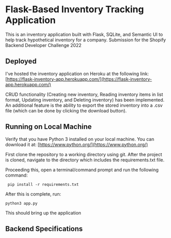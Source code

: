 # Flask-Based Inventory Tracking Application

This is an inventory application built with Flask, SQLite, and Semantic UI to help track hypothetical inventory for a company. Submission for the Shopify Backend Developer Challenge 2022


## Deployed
I've hosted the inventory application on Heroku at the following link: [https://flask-inventory-app.herokuapp.com/](https://flask-inventory-app.herokuapp.com/) 

CRUD functionality (Creating new inventory, Reading inventory items in list format, Updating inventory, and Deleting inventory) has been implemented. An additional feature is the ability to export the stored inventory into a .csv file (which can be done by clicking the download button).


## Running on Local Machine
Verify that you have Python 3 installed on your local machine. You can download it at: [https://www.python.org/](https://www.python.org/)

First clone the repository to a working directory using git. After the project is cloned, navigate to the directory which includes the requirements.txt file.

Proceeding this, open a terminal/command prompt and run the following command:

```
 pip install -r requirements.txt 
```

After this is complete, run:

```
python3 app.py
```

This should bring up the application

## Backend Specifications
